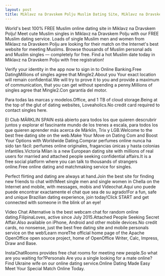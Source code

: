 ```yaml
---
layout: post
title: Miklavz na Dravskem Polju Muslim Dating Site, Miklavz na Dravskem Polju Muslim Personals, and Muslim Singles in Miklavz na Dravskem Polju | Free Online Dating
---
```


World's best 100% FREE Muslim online dating site in Miklavz na Dravskem Polju! Meet cute Muslim singles in Miklavz na Dravskem Polju with our FREE Muslim dating service. Loads of single Muslim men and women from Miklavz na Dravskem Polju are looking for their match on the Internet's best website for meeting Muslims. Browse thousands of Muslim personal ads and Muslim singles — completely for free. Find a hot Muslim date today in Miklavz na Dravskem Polju with free registration!


Verify your identity in the app now to sign in to Online Banking.Free DatingMillions of singles agree that Mingle2.About you Your exact location will remain confidential.We will try to prove it to you and provide a maximum of communication, that you can get without spending a penny.Millions of singles agree that Mingle2.Con garantía del motor.




Para todas las marcas y modelos.Office, and 1 TB of cloud storage.Being at the top of the glut of dating websites, Loveaholics.No credit card required to contact singles here.




El Club MÄRKLIN SPAIN está abierto para todos los que quieren descrubrir juntos y explorar el fascinante mundo de los trenes a escala, para todos los que quieren aprender más acerca de Märklin, Trix y LGB.Welcome to the best free dating site on the web.Make Your Move on Dating Com and Boost Your Options with Worldwide Dating.Comprar perfumes online nunca ha sido tan fácil: perfumes online originales, fragancias únicas y hasta colonias infantiles.Victoria Milan is a new European dating site with millions of real users for married and attached people seeking confidential affairs.It is a free social platform where you can talk to thousands of strangers online.Free online dating and matchmaking service for singles.




Perfect flirting and dating are always at hand.Join the best site for finding new friends to chat with!Meet single men and single women in Chella on the Internet and mobile, with messages, mobis and Videochat.Aquí uno puede puede encontrar exactamente el chat que sea de su agrado!For a fun, safe and unique Brazilian dating experience, join today!Click START and get connected with someone in the blink of an eye!




Video Chat Alternative is the best webcam chat for random online dating.FilipinaLoves, active since July 2015.Attached People Seeking Secret Affair.Also available on iPhone, Android and other mobile devices.No credit cards, no nonsense, just the best free dating site and mobile personals service on the web!Learn moreThe official home page of the Apache OpenOffice open source project, home of OpenOffice Writer, Calc, Impress, Draw and Base.




InstaChatRooms provides free chat rooms for meeting new people.So what are you waiting for?Personals Are you a single looking for a mate online?Find Ukraine wife on our online dating service.Online Dating Made Easy Meet Your Special Match Online Today.




